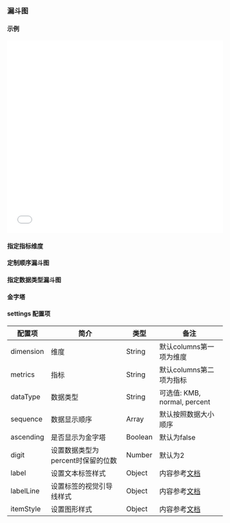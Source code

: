 ### 漏斗图

#### 示例

<iframe width="100%" height="450" src="//jsfiddle.net/vue_echarts/3hx08359/4/embedded/result,html,js/?bodyColor=fff" allowfullscreen="allowfullscreen" frameborder="0"></iframe>

#### 指定指标维度

<vuep template="#custom-demision-funnel"></vuep>

<script v-pre type="text/x-template" id="custom-demision-funnel">
<template>
  <ve-funnel :data="chartData" :settings="chartSettings"></ve-funnel>
</template>

<script>
  module.exports = {
    created: function () {
      this.chartData = {
        columns: ['状态', '状态1', '数值'],
        rows: [
          { '状态': '展示', '状态1': '展示1', '数值': 900 },
          { '状态': '访问', '状态1': '访问1', '数值': 600 },
          { '状态': '点击', '状态1': '点击1', '数值': 300 },
          { '状态': '订单', '状态1': '订单1', '数值': 100 }
        ]
      }
      this.chartSettings = {
        dimension: '状态1',
        metrics: '数值'
      }
    }
  }
</script>
</script>

#### 定制顺序漏斗图

<vuep template="#custom-order-funnel"></vuep>

<script v-pre type="text/x-template" id="custom-order-funnel">
<template>
  <ve-funnel :data="chartData" :settings="chartSettings"></ve-funnel>
</template>

<script>
  module.exports = {
    created: function () {
      this.chartData = {
        columns: ['状态', '数值'],
        rows: [
          { '状态': '展示', '数值': 900 },
          { '状态': '访问', '数值': 600 },
          { '状态': '点击', '数值': 300 },
          { '状态': '订单', '数值': 100 }
        ]
      },
      this.chartSettings = {
        sequence: ['订单', '点击', '访问', '展示']
      }
    }
  }
</script>
</script>

#### 指定数据类型漏斗图

<vuep template="#custom-datatype-funnel"></vuep>

<script v-pre type="text/x-template" id="custom-datatype-funnel">
<template>
  <ve-funnel :data="chartData" :settings="chartSettings"></ve-funnel>
</template>

<script>
  module.exports = {
    created: function () {
      this.chartData = {
        columns: ['状态', '数值'],
        rows: [
          { '状态': '展示', '数值': 0.9 },
          { '状态': '访问', '数值': 0.6 },
          { '状态': '点击', '数值': 0.3 },
          { '状态': '订单', '数值': 0.1 }
        ]
      },
      this.chartSettings = {
        dataType: 'percent'
      }
    }
  }
</script>
</script>

#### 金字塔

<vuep template="#pyramid-funnel"></vuep>

<script v-pre type="text/x-template" id="pyramid-funnel">
<template>
  <ve-funnel :data="chartData" :settings="chartSettings"></ve-funnel>
</template>

<script>
  module.exports = {
    created: function () {
      this.chartData = {
        columns: ['状态', '数值'],
        rows: [
          { '状态': '展示', '数值': 900 },
          { '状态': '访问', '数值': 600 },
          { '状态': '点击', '数值': 300 },
          { '状态': '订单', '数值': 100 }
        ]
      },
      this.chartSettings = {
        ascending: true
      }
    }
  }
</script>
</script>

#### settings 配置项

| 配置项 | 简介 | 类型 | 备注 |
| --- | --- | --- | --- |
| dimension | 维度 | String | 默认columns第一项为维度 |
| metrics | 指标 | String | 默认columns第二项为指标 |
| dataType | 数据类型 | String | 可选值: KMB, normal, percent |
| sequence | 数据显示顺序 | Array | 默认按照数据大小顺序 |
| ascending | 是否显示为金字塔 | Boolean | 默认为false |
| digit | 设置数据类型为percent时保留的位数 | Number | 默认为2 |
| label | 设置文本标签样式 | Object | 内容参考[文档](http://echarts.baidu.com/option.html#series-funnel.label) |
| labelLine | 设置标签的视觉引导线样式 | Object | 内容参考[文档](http://echarts.baidu.com/option.html#series-funnel.labelLine) |
| itemStyle | 设置图形样式 | Object | 内容参考[文档](http://echarts.baidu.com/option.html#series-funnel.itemStyle) |
